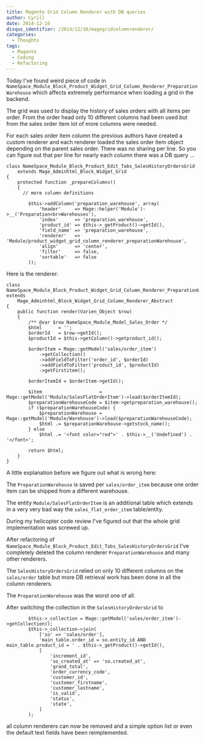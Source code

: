 ```yaml
---
title: Magento Grid Column Renderer with DB queries
author: Cyrill
date: 2014-12-16
disqus_identifier: /2014/12/16/magegridcolumnrenderer/
categories:
  - Thoughts
tags:
  - Magento
  - Coding
  - Refactoring
---
```


Today I've found weird piece of code in `NameSpace_Module_Block_Product_Widget_Grid_Column_Renderer_PreparationWarehouse` 
which affects extremely performance when loading a grid in the backend.

<!--more-->

The grid was used to display the history of sales orders with all items per order. From the order head only 10 different
columns had been used but from the sales order item lot of more columns were needed.

For each sales order item column the previous authors have created a custom renderer and each renderer loaded
the sales order item object depending on the parent sales order. There was no sharing per line.
So you can figure out that per line for nearly each column there was a DB query ...

```
class NameSpace_Module_Block_Product_Edit_Tabs_SalesHistoryOrdersGrid 
    extends Mage_Adminhtml_Block_Widget_Grid
{
    protected function _prepareColumns()
    {
	  // more column definitions
	  
        $this->addColumn('preparation_warehouse', array(
            'header'     => Mage::helper('Module')->__('Preparation<br>Warehouses'),
            'index'      => 'preparation_warehouse',
            'product_id' => $this->_getProduct()->getId(),
            'field_name' => 'preparation_warehouse',
            'renderer'   => 'Module/product_widget_grid_column_renderer_preparationWarehouse',
            'align'      => 'center',
            'filter'     => false,
            'sortable'   => false
        ));

```

Here is the renderer:

```
class NameSpace_Module_Block_Product_Widget_Grid_Column_Renderer_PreparationWarehouse extends
    Mage_Adminhtml_Block_Widget_Grid_Column_Renderer_Abstract
{
    public function render(Varien_Object $row)
    {
        /** @var $row NameSpace_Module_Model_Sales_Order */
        $html      = '';
        $orderId   = $row->getId();
        $productId = $this->getColumn()->getproduct_id();

        $orderItem = Mage::getModel('sales/order_item')
            ->getCollection()
            ->addFieldToFilter('order_id', $orderId)
            ->addFieldToFilter('product_id', $productId)
            ->getFirstitem();

        $orderItemId = $orderItem->getId();

        $item                     = Mage::getModel('Module/SalesFlatOrderItem')->load($orderItemId);
        $preparationWarehouseCode = $item->getpreparation_warehouse();
        if ($preparationWarehouseCode) {
            $preparationWarehouse = Mage::getModel('Module/Warehouse')->load($preparationWarehouseCode);
            $html .= $preparationWarehouse->getstock_name();
        } else
            $html .= '<font color="red">' . $this->__('Undefined') . '</font>';

        return $html;
    }
}
```

A little explanation before we figure out what is wrong here:

The `PreparationWarehouse` is saved per `sales/order_item` because one order item can be shipped 
from a different warehouse.

The entity `Module/SalesFlatOrderItem` is an additional table which extends in a very very bad way 
the `sales_flat_order_item` table/entity. 

During my helicopter code review I've figured out that the whole grid implementation was screwed up.

After refactoring of `NameSpace_Module_Block_Product_Edit_Tabs_SalesHistoryOrdersGrid` I've completely 
deleted the column renderer `PreparationWarehouse` and many other renderers. 

The `SalesHistoryOrdersGrid` relied on only 10 different columns on the `sales/order` table but more 
DB retrieval work has been done in all the column renderers. 

The `PreparationWarehouse` was the worst one of all.

After switching the collection in the `SalesHistoryOrdersGrid` to 

```
        $this->_collection = Mage::getModel('sales/order_item')->getCollection();
        $this->_collection->join(
            ['so' => 'sales/order'],
            'main_table.order_id = so.entity_id AND main_table.product_id = ' . $this->_getProduct()->getId(),
            [
                'increment_id',
                'so_created_at' => 'so.created_at',
                'grand_total',
                'order_currency_code',
                'customer_id',
                'customer_firstname',
                'customer_lastname',
                'is_valid',
                'status',
                'state',
            ]
        );
```

all column renderers can now be removed and a simple option list or even the default text fields have been reimplemented.
